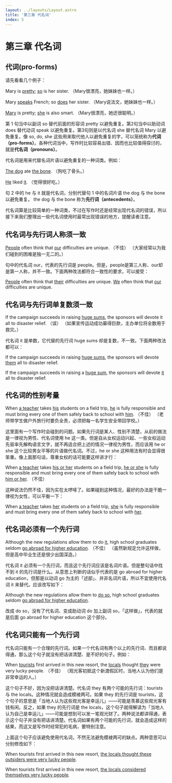 ```yaml
---
layout: ../layouts/Layout.astro
title: '第三章 代名词'
index: 5
---
```


# 第三章 代名词

## 代词(pro-forms)

请先看看几个例子：

Mary is <u>pretty</u>; <u>so</u> is her sister.
（Mary很漂亮，她妹妹也一样。）

Mary <u>speaks</u> French; so <u>does</u> her sister.
（Mary说法文，她妹妹也一样。）

<u>Mary</u> is pretty; <u>she</u> is also smart.
（Mary很漂亮，她还很聪明。）

第 1 句当中以副词 so 替代前面的形容词 pretty 以避免重复。第2句当中以助动词 does 替​​代动词 speak 以避免重复。第3句则是以代名词 she 替代名词 Mary 以避免重复。像 so, do, she 这些用来取代他人以避免重复的字，可以笼统称为**代词（pro-forms）**。各种代词当中，写作时比较容易出错、因而也比较值得探讨的，就是**代名词（pronouns）**。

代名词是用来代替名词片语以避免重复的一种词类。例如：

<u>The dog</u> ate <u>the bone</u>.
（狗吃了骨头。）

<u>He</u> liked <u>it</u>.
（觉得很好吃。）

句 2 中的 he 与 it 就是代名词，分别代替句 1 中的名词片语 the dog 与 the bone 以避免重复。 the dog 与 the bone 称为**先行词（antecedents）**。

代名词算是比较简单的一种词类，不过在写作时还是经常出现代名词的错误，所以接下来我们整理出一些代名词使用时最常出现错误的地方，提醒读者注意。

## 代名词与先行词人称须一致

<u>People</u> often think that <u>our</u> difficulties are unique. （不佳）
（大家经常以为我们碰到的困难是独一无二的。）

句中的代名词 our，代表的先行词是 people。但是，people是第三人称、our却是第一人称，并不一致。下面两种改法都符合一致性的要求，可以接受：

<u>People</u> often think that <u>their</u> difficulties are unique.
<u>We</u> often think that <u>our</u> difficulties are unique.

## 代名词与先行词单复数须一致

If the campaign succeeds in raising <u>huge sums</u>, the sponsors will devote it all to disaster relief. （误）
（如果宣传运动成功募得巨款，主办单位将全数用于救灾。）

代名词 it 是单数，它代替的先行词 huge sums 却是复数，不一致。下面两种改法都可以：

If the campaign succeeds in raising <u>huge sums</u>, the sponsors will devote <u>them</u> all to disaster relief.

If the campaign succeeds in raising a <u>huge sum</u>, the sponsors will devote <u>it</u> all to disaster relief.

## 代名词的性别考量

When <u>a teacher</u> takes <u>his</u> students on a field trip, <u>he</u> is fully responsible and must bring every one of them safely back to school with <u>him</u>. （不佳）
（老师带学生做户外旅行时要负全责，必须把每一名学生安全带回学校。）

这里面有一个写作时会碰到的问题。如果先行词是某人、性别不清楚，从前的做法是一律视为男性、代名词使用 he 这一类。但是自从女权运动兴起、一些女权运动先驱率先解构语言文字，就不再适合把上述的情况一律视为男性，而应该用 he or she 这个比较男女平等的片语做代名词。不过，he or she 这种用法有时会显得很笨重。像上面那句话，尊重女权的话可能要这样讲才行：

When <u>a teacher</u> takes <u>his or her</u> students on a field trip, <u>he or she</u> is fully responsible and must bring every one of them safely back to school with <u>him or her</u>. （不佳）

这种说法仍然不佳，因为实在太啰嗦了。如果碰到这种情况，最好的办法是干脆一律视为女性，可以平衡一下：

When <u>a teacher</u> takes <u>her</u> students on a field trip, <u>she</u> is fully responsible and must bring every one of them safely back to school with <u>her</u>.

## 代名词必须有一个先行词

Although the new regulations allow them to do <u>it</u>, high school graduates seldom <u>go abroad for higher education</u>. （不佳）
（虽然新规定允许这样做，但是高中毕业生还是很少出国深造。）

代名词 it 必须有一个先行词，而且这个先行词应该是名词片语。但是整句话中找不到 it 的先行词是什么。从意思上判断的话似乎代表的是 go abroad for higher education，但那是以动词 go 为主的「述部」、并非名词片语，所以不宜使用代名词 it 来替代。应该改写如下：

Although the new regulations allow them to <u>do so</u>, high school graduates seldom <u>go abroad for higher education</u>.

改成 do so，没有了代名词、变成助动词 do 加上副词 so，「这样做」，代表的就是后面 go abroad for higher education 这个部分。

## 代名词只能有一个先行词

代名词只能有一个合理的先行词。如果一个代名词有两个以上的先行词、而且都说得通，那么这个句子就没有把话讲清楚、是不好的句子。例如：

When <u>tourists</u> first arrived in this new resort, the <u>locals</u> thought <u>they</u> were very lucky people. （不佳）
（观光客初抵这个新渡假区时，当地人认为他们是非常幸运的人。）

这个句子不好，因为没把话讲清楚。代名词 they 有两个可能的先行词：tourists 与 the locals。这种情况就会造成模棱两可。如果 they 的先行词是 tourists，这个句子的意思是「当地人认为这些观光客是幸运儿」——可能是羡慕这些观光客有钱有闲。反之，如果 they 的先行词是 the locals，这个句子就得解读为「当地人认为自己是幸运儿」——可能是想到可以发一笔观光财了。两种说法都讲得通，表示这个句子并没有把话讲清楚。代名词如果有两个可能的先行词，就会造成这样的结果，而这又是写作时经常犯的毛病，要特别注意。

上面这个句子应该避免使用代名词，不然无法避免模棱两可的缺点。两种意思可以分别修改如下：

When tourists first arrived in this new resort, <u>the locals thought these outsiders were very lucky people</u>.

When tourists first arrived in this new resort, <u>the locals considered themselves very lucky people</u>.